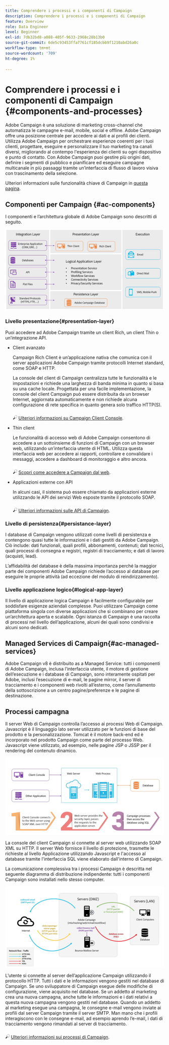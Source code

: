 ```yaml
---
title: Comprendere i processi e i componenti di Campaign
description: Comprendere i processi e i componenti di Campaign
feature: Overview
role: Data Engineer
level: Beginner
exl-id: 7db32bd8-a088-405f-9633-2968c28b13b0
source-git-commit: 6de5c93453ffa7761cf185dcbb9f1210abd26a0c
workflow-type: tm+mt
source-wordcount: '709'
ht-degree: 1%

---
```


# Comprendere i processi e i componenti di Campaign {#components-and-processes}

Adobe Campaign è una soluzione di marketing cross-channel che automatizza le campagne e-mail, mobile, social e offline. Adobe Campaign offre una posizione centrale per accedere ai dati e ai profili dei clienti. Utilizza Adobe Campaign per orchestrare esperienze coerenti per i tuoi clienti, progettare, eseguire e personalizzare il tuo marketing tra canali diversi, migliorando al contempo l&#39;esperienza dei clienti su ogni dispositivo e punto di contatto. Con Adobe Campaign puoi gestire più origini dati, definire i segmenti di pubblico e pianificare ed eseguire campagne multicanale in più passaggi tramite un’interfaccia di flusso di lavoro visiva con trascinamento della selezione.

Ulteriori informazioni sulle funzionalità chiave di Campaign in [questa pagina](../start/get-started.md).

## Componenti per Campaign {#ac-components}

I componenti e l’architettura globale di Adobe Campaign sono descritti di seguito.

![](assets/ac-components.png)

### Livello presentazione{#presentation-layer}

Puoi accedere ad Adobe Campaign tramite un client Rich, un client Thin o un’integrazione API.

* Client avanzato

   Campaign Rich Client è un’applicazione nativa che comunica con il server applicazioni Adobe Campaign tramite protocolli Internet standard, come SOAP e HTTP.

   La console del client di Campaign centralizza tutte le funzionalità e le impostazioni e richiede una larghezza di banda minima in quanto si basa su una cache locale. Progettata per una facile implementazione, la console del client Campaign può essere distribuita da un browser Internet, aggiornata automaticamente e non richiede alcuna configurazione di rete specifica in quanto genera solo traffico HTTP(S).

   ![](../assets/do-not-localize/glass.png) [Ulteriori informazioni su Campaign Client Console](../start/connect.md).

* Thin client

   Le funzionalità di accesso web di Adobe Campaign consentono di accedere a un sottoinsieme di funzioni di Campaign con un browser web, utilizzando un’interfaccia utente di HTML. Utilizza questa interfaccia web per accedere ai rapporti, controllare e convalidare i messaggi, accedere a dashboard di monitoraggio e altro ancora.

   ![](../assets/do-not-localize/glass.png) [Scopri come accedere a Campaign dal web](../start/connect.md).

* Applicazioni esterne con API

   In alcuni casi, il sistema può essere chiamato da applicazioni esterne utilizzando le API dei servizi Web esposte tramite il protocollo SOAP.

   ![](../assets/do-not-localize/glass.png) [Ulteriori informazioni sulle API di Campaign](../dev/api.md).

### Livello di persistenza{#persistance-layer}

I database di Campaign vengono utilizzati come livelli di persistenza e contengono quasi tutte le informazioni e i dati gestiti da Adobe Campaign. Ciò include: dati funzionali, quali profili, abbonamenti, contenuti; dati tecnici, quali processi di consegna e registri, registri di tracciamento; e dati di lavoro (acquisti, lead).

L’affidabilità del database è della massima importanza perché la maggior parte dei componenti Adobe Campaign richiede l’accesso al database per eseguire le proprie attività (ad eccezione del modulo di reindirizzamento).

### Livello applicazione logico{#logical-app-layer}

Il livello di applicazione logica Campaign è facilmente configurabile per soddisfare esigenze aziendali complesse. Puoi utilizzare Campaign come piattaforma singola con diverse applicazioni che si combinano per creare un’architettura aperta e scalabile. Ogni istanza di Campaign è una raccolta di processi nel livello dell’applicazione, alcuni dei quali sono condivisi e alcuni sono dedicati.

## Managed Services di Campaign{#ac-managed-services}

Adobe Campaign v8 è distribuito as a Managed Service: tutti i componenti di Adobe Campaign, inclusa l’interfaccia utente, il motore di gestione dell’esecuzione e i database di Campaign, sono interamente ospitati per Adobe, inclusi l’esecuzione di e-mail, le pagine mirror, il server di tracciamento e i componenti web rivolti all’esterno, come l’annullamento della sottoscrizione a un centro pagine/preferenze e le pagine di destinazione.

## Processi campagna

Il server Web di Campaign controlla l’accesso ai processi Web di Campaign. Javascript è il linguaggio lato server utilizzato per le funzioni di base del prodotto e la personalizzazione. Tomcat è il motore back-end ed è incorporato nel prodotto Campaign come parte del processo Web. Javascript viene utilizzato, ad esempio, nelle pagine JSP o JSSP per il rendering del contenuto dinamico.

![](assets/ac-processes.png)

La console del client Campaign si connette al server web utilizzando SOAP XML su HTTP. Il server Web fornisce il livello di protezione, trasmette le richieste al livello Applicazione utilizzando Javascript e l&#39;accesso al database tramite l&#39;interfaccia SQL viene elaborato dall&#39;interno di Campaign.

La comunicazione complessiva tra i processi Campaign è descritta nel seguente diagramma di distribuzione indipendente: tutti i componenti Campaign sono installati nello stesso computer.

![](assets/ac-standalone.png)

L’utente si connette al server dell’applicazione Campaign utilizzando il protocollo HTTP. Tutti i dati e le informazioni vengono gestiti nel database di Campaign. Se uno sviluppatore di Campaign esegue delle modifiche di configurazione, viene acquisito nel database. Se un addetto al marketing crea una nuova campagna, anche tutte le informazioni e i dati relativi a questa nuova campagna vengono gestiti nel database. Quando un addetto al marketing esegue una campagna, le consegne e-mail vengono inviate ai profili dal server Campaign tramite il server SMTP. Man mano che i profili interagiscono con le consegne e-mail, ad esempio aprendo l’e-mail, i dati di tracciamento vengono rimandati al server di tracciamento.

![](../assets/do-not-localize/glass.png) [Ulteriori informazioni sui processi di Campaign](../architecture/general-architecture.md#dev-env).
